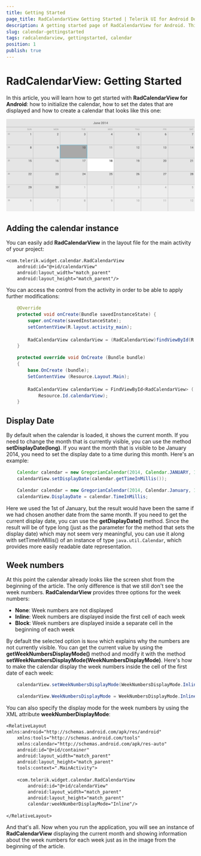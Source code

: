 ```yaml
---
title: Getting Started
page_title: RadCalendarView Getting Started | Telerik UI for Android Documentation
description: A getting started page of RadCalendarView for Android. This article explains what are the step to create a RadCalendarView instance from scratch.
slug: calendar-gettingstarted
tags: radcalendarview, gettingstarted, calendar
position: 1
publish: true
---
```


# RadCalendarView: Getting Started

In this article, you will learn how to get started with **RadCalendarView for Android**: how to initialize the calendar, how to set the dates that are displayed and how to create a calendar that looks like this one:

![TelerikUI-Calendar-Getting-Started-01](images/calendar-getting-started-1.png "In this article you will learn how to create this calendar from scratch.")

## Adding the calendar instance

You can easily add **RadCalendarView** in the layout file for the main activity of your project:

<RelativeLayout xmlns:android="http://schemas.android.com/apk/res/android"
    xmlns:tools="http://schemas.android.com/tools"
    android:layout_width="match_parent"
    android:layout_height="match_parent"
    tools:context=".MainActivity">

    <com.telerik.widget.calendar.RadCalendarView
        android:id="@+id/calendarView"
        android:layout_width="match_parent"
        android:layout_height="match_parent"/>

</RelativeLayout>

You can access the control from the activity in order to be able to apply further modifications:

```Java
	@Override
	protected void onCreate(Bundle savedInstanceState) {
		super.onCreate(savedInstanceState);
		setContentView(R.layout.activity_main);

		RadCalendarView calendarView = (RadCalendarView)findViewById(R.id.calendarView);
	}
```
```C#
	protected override void OnCreate (Bundle bundle)
	{
		base.OnCreate (bundle);
		SetContentView (Resource.Layout.Main);

		RadCalendarView calendarView = FindViewById<RadCalendarView> (
			Resource.Id.calendarView);
	}
```

## Display Date

By default when the calendar is loaded, it shows the current month. If you need to change the month that is currently visible, you can use the method **setDisplayDate(long)**. If you want the month that is visible to be January 2014, you need to set the display date to a time during this month. Here's an example:

```Java
	Calendar calendar = new GregorianCalendar(2014, Calendar.JANUARY, 1);
	calendarView.setDisplayDate(calendar.getTimeInMillis());
```
```C#
	Calendar calendar = new GregorianCalendar(2014, Calendar.January, 1);
	calendarView.DisplayDate = calendar.TimeInMillis;
```

Here we used the 1st of January, but the result would have been the same if we had chosen another date from the same month. If you need to get the current display date, you can use the **getDisplayDate()** method.
Since the result will be of type long (just as the parameter for the method that sets the display date) which may not seem very meaningful, you can use it along with setTimeInMillis() of an instance of type `java.util.Calendar`, which provides more easily readable date representation.

## Week numbers

At this point the calendar already looks like the screen shot from the beginning of the article. The only difference is that we still don't see the week numbers.
**RadCalendarView** provides three options for the week numbers:

* **None**: Week numbers are not displayed
* **Inline**: Week numbers are displayed inside the first cell of each week
* **Block**: Week numbers are displayed inside a separate cell in the beginning of each week

By default the selected option is `None` which explains why the numbers are not currently visible. You can get the current value by using the **getWeekNumbersDisplayMode()** method and modify it with the method **setWeekNumbersDisplayMode(WeekNumbersDisplayMode)**. Here's how to make the calendar display the week numbers inside the cell of the first date of each week:

```Java
	calendarView.setWeekNumbersDisplayMode(WeekNumbersDisplayMode.Inline);
```
```C#
	calendarView.WeekNumbersDisplayMode = WeekNumbersDisplayMode.Inline;
```

You can also specify the display mode for the week numbers by using the XML attribute **weekNumberDisplayMode**:

	<RelativeLayout xmlns:android="http://schemas.android.com/apk/res/android"
		xmlns:tools="http://schemas.android.com/tools"
		xmlns:calendar="http://schemas.android.com/apk/res-auto"
		android:id="@+id/container"
		android:layout_width="match_parent"
		android:layout_height="match_parent"
		tools:context=".MainActivity">

		<com.telerik.widget.calendar.RadCalendarView
			android:id="@+id/calendarView"
			android:layout_width="match_parent"
			android:layout_height="match_parent"
			calendar:weekNumberDisplayMode="Inline"/>

	</RelativeLayout>

And that's all. Now when you run the application, you will see an instance of **RadCalendarView** displaying the current month and showing information about the week numbers for each week just as in the image from the beginning of the article.
